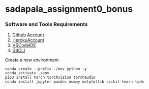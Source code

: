 # sadapala_assignment0_bonus

### Software and Tools Requirements
1. [Github Account](https://github.com/)
2. [HerokuAccount](https://heroku.com/)
3. [VSCodeIDE](https://code.visualstudio.com/)
4. [GitCLI](https://git-scm.com/book/en/v2/Getting-Started-The-Command-Line)

Create a new environment

```
conda create --prefix ./env python -y
conda activate ./env
pip3 install torch torchvision torchaudio
conda install jupyter pandas numpy matplotlib scikit-learn tqdm 
```